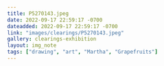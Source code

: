 ```yaml
---
title: P5270143.jpeg
date: 2022-09-17 22:59:17 -0700
dateadded: 2022-09-17 22:59:17 -0700
link: "images/clearings/P5270143.jpeg"
gallery: clearings-exhibition
layout: img_note
tags: ["drawing", "art", "Martha", "Grapefruits"]
--- 
```

